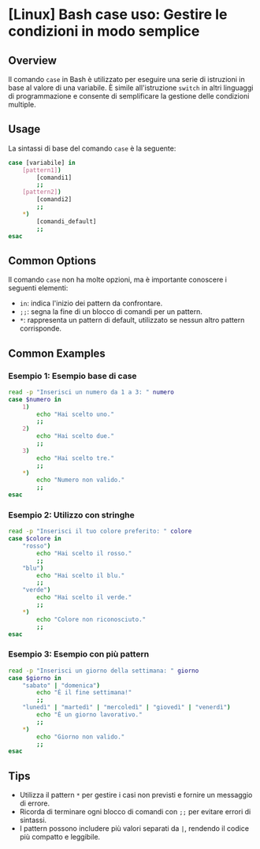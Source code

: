 # [Linux] Bash case uso: Gestire le condizioni in modo semplice

## Overview
Il comando `case` in Bash è utilizzato per eseguire una serie di istruzioni in base al valore di una variabile. È simile all'istruzione `switch` in altri linguaggi di programmazione e consente di semplificare la gestione delle condizioni multiple.

## Usage
La sintassi di base del comando `case` è la seguente:

```bash
case [variabile] in
    [pattern1])
        [comandi1]
        ;;
    [pattern2])
        [comandi2]
        ;;
    *)
        [comandi_default]
        ;;
esac
```

## Common Options
Il comando `case` non ha molte opzioni, ma è importante conoscere i seguenti elementi:

- `in`: indica l'inizio dei pattern da confrontare.
- `;;`: segna la fine di un blocco di comandi per un pattern.
- `*`: rappresenta un pattern di default, utilizzato se nessun altro pattern corrisponde.

## Common Examples

### Esempio 1: Esempio base di case
```bash
read -p "Inserisci un numero da 1 a 3: " numero
case $numero in
    1)
        echo "Hai scelto uno."
        ;;
    2)
        echo "Hai scelto due."
        ;;
    3)
        echo "Hai scelto tre."
        ;;
    *)
        echo "Numero non valido."
        ;;
esac
```

### Esempio 2: Utilizzo con stringhe
```bash
read -p "Inserisci il tuo colore preferito: " colore
case $colore in
    "rosso")
        echo "Hai scelto il rosso."
        ;;
    "blu")
        echo "Hai scelto il blu."
        ;;
    "verde")
        echo "Hai scelto il verde."
        ;;
    *)
        echo "Colore non riconosciuto."
        ;;
esac
```

### Esempio 3: Esempio con più pattern
```bash
read -p "Inserisci un giorno della settimana: " giorno
case $giorno in
    "sabato" | "domenica")
        echo "È il fine settimana!"
        ;;
    "lunedì" | "martedì" | "mercoledì" | "giovedì" | "venerdì")
        echo "È un giorno lavorativo."
        ;;
    *)
        echo "Giorno non valido."
        ;;
esac
```

## Tips
- Utilizza il pattern `*` per gestire i casi non previsti e fornire un messaggio di errore.
- Ricorda di terminare ogni blocco di comandi con `;;` per evitare errori di sintassi.
- I pattern possono includere più valori separati da `|`, rendendo il codice più compatto e leggibile.